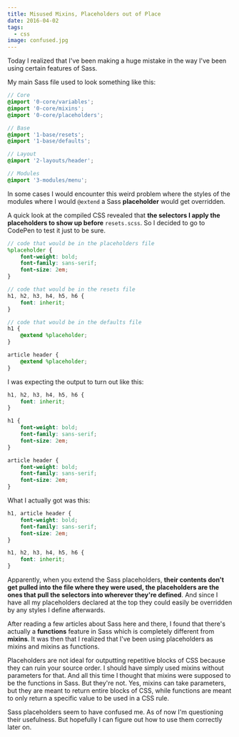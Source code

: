 ```yaml
---
title: Misused Mixins, Placeholders out of Place
date: 2016-04-02
tags:
  - css
image: confused.jpg
---
```

Today I realized that I've been making a huge mistake in the way I've been using certain features of Sass.

My main Sass file used to look something like this:

```scss
// Core
@import '0-core/variables';
@import '0-core/mixins';
@import '0-core/placeholders';

// Base
@import '1-base/resets';
@import '1-base/defaults';

// Layout
@import '2-layouts/header';

// Modules
@import '3-modules/menu';
```

In some cases I would encounter this weird problem where the styles of the modules where I would `@extend` a Sass **placeholder** would get overridden.

A quick look at the compiled CSS revealed that **the selectors I apply the placeholders to show up before** `resets.scss`.
So I decided to go to CodePen to test it just to be sure.

```scss
// code that would be in the placeholders file
%placeholder {
    font-weight: bold;
    font-family: sans-serif;
    font-size: 2em;
}

// code that would be in the resets file
h1, h2, h3, h4, h5, h6 {
    font: inherit;
}

// code that would be in the defaults file
h1 {
    @extend %placeholder;
}

article header {
    @extend %placeholder;
}
```

I was expecting the output to turn out like this:

```scss
h1, h2, h3, h4, h5, h6 {
    font: inherit;
}

h1 {
    font-weight: bold;
    font-family: sans-serif;
    font-size: 2em;
}

article header {
    font-weight: bold;
    font-family: sans-serif;
    font-size: 2em;
}
```

What I actually got was this:

```scss
h1, article header {
    font-weight: bold;
    font-family: sans-serif;
    font-size: 2em;
}

h1, h2, h3, h4, h5, h6 {
    font: inherit;
}
```

Apparently, when you extend the Sass placeholders, **their contents don't get pulled into the file where they were used, the placeholders are the ones that pull the selectors into wherever they're defined**. And since I have all my placeholders declared at the top they could easily be overridden by any styles I define afterwards.

After reading a few articles about Sass here and there, I found that there's actually a **functions** feature in Sass which is completely different from **mixins**. It was then that I realized that I've been using placeholders as mixins and mixins as functions.

Placeholders are not ideal for outputting repetitive blocks of CSS because they can ruin your source order. I should have simply used mixins without parameters for that. And all this time I thought that mixins were supposed to be the functions in Sass. But they're not. Yes, mixins can take parameters, but they are meant to return entire blocks of CSS, while functions are meant to only return a specific value to be used in a CSS rule.

Sass placeholders seem to have confused me. As of now I'm questioning their usefulness. But hopefully I can figure out how to use them correctly later on.
